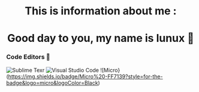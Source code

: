 
<h1 align="center">
  This is information about me :  </h4>
</h1>
<h1 align="center">
  Good day to you, my name is lunux 👀  </h4>
</h1>

### Code Editors 🦾 
![Sublime Texr](https://img.shields.io/badge/Sublime%20Text-FF7139?style=for-the-badge&logo=sublime-text&logoColor=Black)
![Visual Studio Code](https://img.shields.io/badge/Visual%20Studio%20Code-6B58E9?style=for-the-badge&logo=visual-studio-code&logoColor=Black)
![Micro}(https://img.shields.io/badge/Micro%20-FF7139?style=for-the-badge&logo=micro&logoColor=Black)

